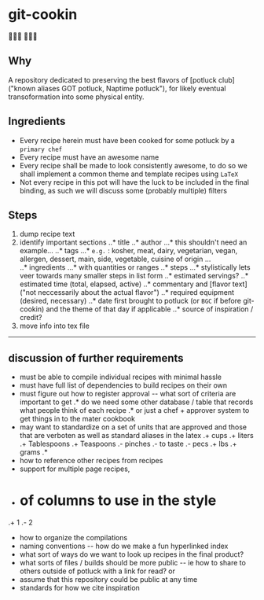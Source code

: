 # git-cookin
:man_cook::dash:
:woman_cook::dash:

## Why 

A repository dedicated to preserving the best flavors of 
[potluck club]("known aliases GOT potluck, Naptime potluck"),
for likely eventual transoformation into some physical entity.

## Ingredients

* Every recipe herein must have been cooked for some potluck by a `primary chef`
* Every recipe must have an awesome name 
* Every recipe shall be made to look consistently awesome, to do so we shall implement a common theme and template recipes using `LaTeX` 
* Not every recipe in this pot will have the luck 
to be included in the final binding, as such we will discuss some (probably multiple) filters

## Steps

1. dump recipe text
1. identify important sections
..* title
..* author
...* this shouldn't need an example...
..* tags
...* `e.g.` : kosher, meat, dairy, vegetarian, vegan, allergen, dessert, main, side, vegetable, cuisine of origin ...  
..* ingredients
...* with quantities or ranges 
..* steps
...* stylistically lets veer towards many smaller steps in list form
..* estimated servings?
..* estimated time (total, elapsed, active)
..* commentary and [flavor text]("not neccessarily about the actual flavor")
..* required equipment (desired, necessary)
..* date first brought to potluck (or `BGC` if before git-cookin) and the theme of that day if applicable
..* source of inspiration / credit?
1. move info into tex file 

--- 

## discussion of further requirements
* must be able to compile individual recipes with minimal hassle
* must have full list of dependencies to build recipes on their own
* must figure out how to register approval -- what sort of criteria are important to get 
.* do we need some other database / table that records what people think of each recipe
.* or just a chef + approver system to get things in to the mater cookbook 
* may want to standardize on a set of units that are approved and those that are verboten as well as standard aliases in the latex
.+ cups
.+ liters
.+ Tablespoons
.+ Teaspoons
.- pinches
.- to taste
.- pecs
.+ lbs
.+ grams
.* 
* how to reference other recipes from recipes
* support for multiple page recipes, 
* # of columns to use in the style
.+ 1
.- 2
* how to organize the compilations 
* naming conventions -- how do we make a fun hyperlinked index 
* what sort of ways do we want to look up recipes in the final product?
* what sorts of files / builds should be more public -- ie how to share to others outside of potluck with a link for read? or 
* assume that this repository could be public at any time
* standards for how we cite inspiration 
